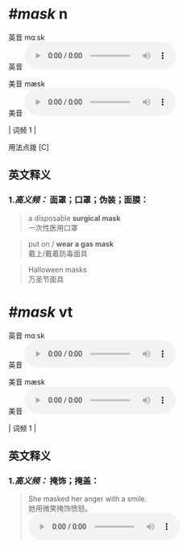 # ***\#mask*** n
英音 mɑːsk  
英音
<audio src="./media/mask-B.aac" controls="controls"></audio>

美音 mæsk  
美音
<audio src="./media/mask.aac" controls="controls"></audio>



| 词频 1 |  

用法点拨  [C]

英文释义
---
### 1.*高义频：* **面罩；口罩；伪装；面膜：**  

 > a disposable **surgical mask**  
 > 一次性医用口罩    

 > put on / **wear a gas mask**   
 > 戴上/戴着防毒面具    

 > Halloween masks   
 > 万圣节面具    


# ***\#mask*** vt
英音 mɑːsk  
英音
<audio src="./media/mask-B.aac" controls="controls"></audio>

美音 mæsk  
美音
<audio src="./media/mask.aac" controls="controls"></audio>



| 词频 1 |  

英文释义
---
### 1.*高义频：* **掩饰；掩盖：**  

 > She masked her anger with a smile.   
 > 她用微笑掩饰愤怒。    
<audio src="./media/mask-1.aac" controls="controls"></audio>


